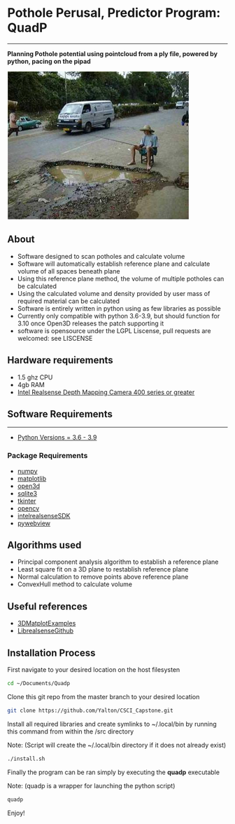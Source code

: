 # Pothole Perusal, Predictor Program: QuadP
---

**Planning Pothole potential using pointcloud from a ply file, powered by python, pacing on the pipad**

![MakingTheBestOfIt](pothole.jpg "Caught Something?")

## About 
- Software designed to scan potholes and calculate volume 
- Software will automatically establish reference plane and calculate volume of all spaces beneath plane
- Using this reference plane method, the volume of multiple potholes can be calculated
- Using the calculated volume and density provided by user mass of required material can be calculated
- Software is entirely written in python using as few libraries as possible
- Currently only compatible with python 3.6-3.9, but should function for 3.10 once Open3D releases the patch supporting it
- software is opensource under the LGPL Liscense, pull requests are welcomed: see LISCENSE


## Hardware requirements 
- 1.5 ghz CPU
- 4gb RAM 
- [Intel Realsense Depth Mapping Camera 400 series or greater](https://www.intelrealsense.com/introducing-intel-realsense-d400-product-family/)


## Software Requirements
---
- [Python Versions = 3.6 - 3.9](https://linuxhint.com/install-python-ubuntu-22-04/)

### Package Requirements
- [numpy](https://numpy.org/doc/)
- [matplotlib](https://matplotlib.org/stable/index.html)
- [open3d](http://www.open3d.org/docs/)
- [sqlite3](https://docs.python.org/3/library/sqlite3.html)
- [tkinter](https://docs.python.org/3/library/tk.html)
- [opencv](https://docs.opencv.org/4.x/index.html)
- [intelrealsenseSDK](https://dev.intelrealsense.com/docs)
- [pywebview](https://pypi.org/project/pywebview/)

## Algorithms used 
- Principal component analysis algorithm to establish a reference plane 
- Least square fit on a 3D plane to restablish reference plane
- Normal calculation to remove points above reference plane
- ConvexHull method to calculate volume 

## Useful references
- [3DMatplotExamples](https://jakevdp.github.io/PythonDataScienceHandbook/04.12-three-dimensional-plotting.html)
- [LibrealsenseGithub](https://github.com/IntelRealSense/librealsense.git)

## Installation Process 

First navigate to your desired location on the host filesysten 

```bash
cd ~/Documents/Quadp
```

Clone this git repo from the master branch to your desired location 

```bash
git clone https://github.com/Yalton/CSCI_Capstone.git
```

Install all required libraries and create symlinks to ~/.local/bin by running this command from within the /src directory 

Note: (Script will create the ~/.local/bin directory if it does not already exist)

```bash
./install.sh
```

Finally  the program can be ran simply by executing the __quadp__ executable 

Note: (quadp is a wrapper for launching the python script)

```bash
quadp
```

Enjoy!

